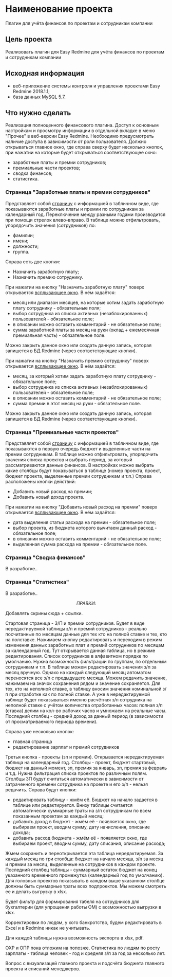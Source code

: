 # Наименование проекта

Плагин для учёта финансов по проектам и сотрудникам компании

## Цель проекта

Реализовать плагин для Easy Redmine для учёта финансов по проектам и сотрудникам компании

## Исходная информация

* веб-приложение системы контроля и управления проектами Easy Redmine 2018.1.1;
* база данных MySQL 5.7.

## Что нужно сделать

Реализация полноценного финансового плагина. Доступ к основным настройкам и просмотру информации в отдельной вкладке в меню "Прочее" в веб-версии Easy Redmine. Необходимо предусмотреть наличие доступа в зависимости от роли пользователя.
Должно открываться главное окно, где справа сверху будет несколько кнопок, при нажатии на которые будет открываться соответствующее окно:

* заработные платы и премии сотрудников;
* премиальные части проектов;
* сводка финансов;
* статистика.

### Страница "Заработные платы и премии сотрудников"

Представляет собой [страницу](https://www.figma.com/design/InItq3Ywyfz5n2juZiQldq/Finance-projects-Redmine-Plugin?node-id=16-196&m=dev&t=bG8mUnVZt1Aa8s0Z-1) с информацией в табличном виде, где показываются заработные платы и премии по сотрудникам за календарный год. Переключение между разными годами производится при помощи стрелок влево-вправо.
В таблице можно отфильтровать, упорядочить значения (сотрудников) по:

* фамилии;
* имени;
* должности;
* группа.

Справа есть две кнопки:

* Назначить заработную плату;
* Назначить премию сотруднику.

При нажатии на кнопку "Назначить заработную плату" поверх открывается [всплывающее окно](https://www.figma.com/design/InItq3Ywyfz5n2juZiQldq/Finance-projects-Redmine-Plugin?node-id=83-2).
В нём задаётся:

* месяц или диапазон месяцев, на которые хотим задать заработную плату сотруднику - обязательные поля;
* выбор сотрудника из списка активных (незаблокированных) пользователей - обязательное поле;
* в описании можно оставить комментарий - не обязательное поле;
* сумма заработной платы за месяц на руки (оклад + ежемесячная премиальная часть) - обязательное поле.

Можно закрыть данное окно или создать данную запись, которая запишется в БД Redmine (через соответствующие кнопки).

При нажатии на кнопку "Назначить премию сотруднику" поверх открывается [всплывающее окно](https://www.figma.com/design/InItq3Ywyfz5n2juZiQldq/Finance-projects-Redmine-Plugin?node-id=83-89).
В нём задаётся:

* месяц, за который хотим задать заработную плату сотруднику - обязательное поле;
* выбор сотрудника из списка активных (незаблокированных) пользователей - обязательное поле;
* в описании можно оставить комментарий - не обязательное поле;
* сумма премии в этот месяц на руки - обязательное поле.

Можно закрыть данное окно или создать данную запись, которая запишется в БД Redmine (через соответствующие кнопки).

### Страница "Премиальные части проектов"

Представляет собой [страницу](https://www.figma.com/design/InItq3Ywyfz5n2juZiQldq/Finance-projects-Redmine-Plugin?node-id=48-2) с информацией в табличном виде, где показываются в первую очередь бюджет и выделенные части на премии сотрудникам.
В таблице можно отфильтровать, упорядочить значения списка проектов и выбрать период, за который рассматриваются данные финансов.
В настройках можно выбрать какие столбцы будут показываться в таблице (номер проекта, проект, бюджет проекта, выделенные премии сотрудникам и т.п.)
Справа расположены кнопки действий:

* Добавить новый расход на премии;
* Добавить новый доход проекта.

При нажатии на кнопку "Добавить новый расход на премии" поверх открывается [всплывающее окно](https://www.figma.com/design/InItq3Ywyfz5n2juZiQldq/Finance-projects-Redmine-Plugin?node-id=109-2).
В нём задаётся:

* дата выделения статьи расхода на премии - обязательное поле;
* выбор проекта, из бюджета которого вычитаем данный расход - обязательное поле;
* в описании можно оставить комментарий - не обязательное поле;
* выделенная сумма расхода на премии - обязательное поле.

### Страница "Сводка финансов"

В разработке..

### Страница "Статистика"

В разработке..

 $$ПРАВКИ:$$

Добавлять скрины сюда + ссылки.

Стартовая страница - З/П и премии сотрудников.
Будет в виде нередактируемой таблицы з/п и премий сотрудников - реально посчитанные по месяцам данные для тех кто на полной ставке и тех, кто на полставке.
Нажимаем кнопку редактировать и переходим в режим изменения данных заработных плат и премий сотрудников по месяцам за календарный год. Тут открывается данная таблица, но в режиме редактирования.
Список сотрудников в алфавитном порядке по умолчанию.
Нужна возможность фильтрации по группам, по отдельным сотрудникам и т.п.
В таблице можем редактировать значения з/п за месяц вручную. Однако на каждый следующий месяц автоматом переносятся все з/п с предыдущего месяца. Можем редачить значение, нажимаем на значок сохранения рядом и значение сохраняется.
Для тех, кто на неполной ставке, в таблицу вносим значения номинальной з/п при отработке как по полной ставке. А уже в нередактируемой таблице будет показываться именно расчётная з/п сотрудника на неполной ставке с учётом количества отработанных часов: полная з/п (ставка) делим на кол-во рабочих часов и умножаем на реальные часы.
Последний столбец - средний доход за данный период (в зависимости от просматриваемого периода времени).

Справа уже несколько кнопок:

* главная страница
* редактирование зарплат и премий сотрудников

Третья кнопка - проекты (зп и премии).
Открывается нередактируемая таблица на календарный год.
Столбцы - проект, бюджет стартовый, бюджет на данный момент, зп, премия за январь, зп, премия за февраль и т.д.
Нужна фильтрация списка проектов по различным полям.
Столбцы ЗП будут считаться автоматически в зависимости от затраченного времени сотрудника на проекте и его з/п - нельзя редачить.
Справа будут кнопки:

* редактировать таблицу - жмём её. Бюджет на начало задается в таблице или редактируется. Внизу таблицы считается автоматически суммарные траты на з/п сотрудникам по всем показанным проектам за каждый месяц;
* добавить доход в бюджет - жмём её - появляется окно, где выбираем проект, вводим сумму, дату начисления, описание дохода;
* добавить расход бюджета - жмём её - появляется окно, где выбираем проект, вводим сумму, дату списания, описание расхода;

Жмем сохранить и переоткрывается эта таблица нередактируемая. За каждый месяц по три столбца: бюджет на начало месяца, з/п за месяц и премии за месяц, выделенные на сотрудников в каждом проекте. Последний столбец таблицы - суммарный остаток бюджет на конец указанного временного промежутка (календарный год по умолчанию).
Для головных проектов показывать в каждом выше указанном столбце должны быть суммарные траты всех подпроектов.
Мы можем смотреть ее и делать выгрузку в xlsx.

Будет фильтр для формирования табеля на сотрудников для бухгалтерии (для упрощения работы ОМ) с возможностью выгрузки в xlsx.

Корректировки по людям, у кого банкротство, будем редактировать в Excel и в Redmine никак не учитывать.

Для каждой таблицы нужна возможность экспорта в xlsx, pdf.

ОХР и ОПР пока отложим на попозже.
Статистика по людям по росту зарплаты - таблица человек - год и средняя з/п за год за несколько лет.

Вопрос с визуализацей главного проекта и подсчёта бюджета главного проекта и списаний менеджеров.
